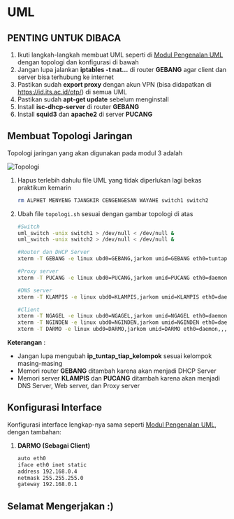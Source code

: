 # UML

## PENTING UNTUK DIBACA
1. Ikuti langkah-langkah membuat UML seperti di [Modul Pengenalan UML](https://github.com/udinIMM/Modul-Pengenalan-UML) dengan topologi dan konfigurasi di bawah
2. Jangan lupa jalankan **iptables -t nat...** di router **GEBANG** agar client dan server bisa terhubung ke internet
3. Pastikan sudah **export proxy** dengan akun VPN (bisa didapatkan di https://id.its.ac.id/otp/) di semua UML
4. Pastikan sudah **apt-get update** sebelum menginstall
5. Install **isc-dhcp-server** di router **GEBANG**
6. Install **squid3** dan **apache2** di server **PUCANG**

## Membuat Topologi Jaringan

Topologi jaringan yang akan digunakan pada modul 3 adalah

![Topologi](https://github.com/mocatfrio/Jarkom-Modul-3/blob/tahun-lalu/UML/images/topologi.png)

1. Hapus terlebih dahulu file UML yang tidak diperlukan lagi bekas praktikum kemarin
    ```bash
    rm ALPHET MENYENG TJANGKIR CENGENGESAN WAYAHE switch1 switch2
    ```
2. Ubah file ```topologi.sh``` sesuai dengan gambar topologi di atas 

    ```bash
    #Switch
    uml_switch -unix switch1 > /dev/null < /dev/null &
    uml_switch -unix switch2 > /dev/null < /dev/null &

    #Router dan DHCP Server
    xterm -T GEBANG -e linux ubd0=GEBANG,jarkom umid=GEBANG eth0=tuntap,,,'ip_tuntap_tiap_kelompok' eth1=daemon,,,switch1 eth2=daemon,,,switch2 mem=256M &

    #Proxy server
    xterm -T PUCANG -e linux ubd0=PUCANG,jarkom umid=PUCANG eth0=daemon,,,switch1 mem=128M &

    #DNS server
    xterm -T KLAMPIS -e linux ubd0=KLAMPIS,jarkom umid=KLAMPIS eth0=daemon,,,switch1 mem=128M &

    #Client
    xterm -T NGAGEL -e linux ubd0=NGAGEL,jarkom umid=NGAGEL eth0=daemon,,,switch2 mem=96M &
    xterm -T NGINDEN -e linux ubd0=NGINDEN,jarkom umid=NGINDEN eth0=daemon,,,switch2 mem=96M &
    xterm -T DARMO -e linux ubd0=DARMO,jarkom umid=DARMO eth0=daemon,,,switch2 mem=96M &
    ```
**Keterangan** : 
* Jangan lupa mengubah **ip_tuntap_tiap_kelompok** sesuai kelompok masing-masing
* Memori router **GEBANG** ditambah karena akan menjadi DHCP Server
* Memori server **KLAMPIS** dan **PUCANG** ditambah karena akan menjadi DNS Server, Web server, dan Proxy server

## Konfigurasi Interface
Konfigurasi interface lengkap-nya sama seperti [Modul Pengenalan UML](https://github.com/udinIMM/Modul-Pengenalan-UML), dengan tambahan:

1. **DARMO (Sebagai Client)**

    ```bash
    auto eth0
    iface eth0 inet static
    address 192.168.0.4
    netmask 255.255.255.0
    gateway 192.168.0.1
    ```


## Selamat Mengerjakan :)
